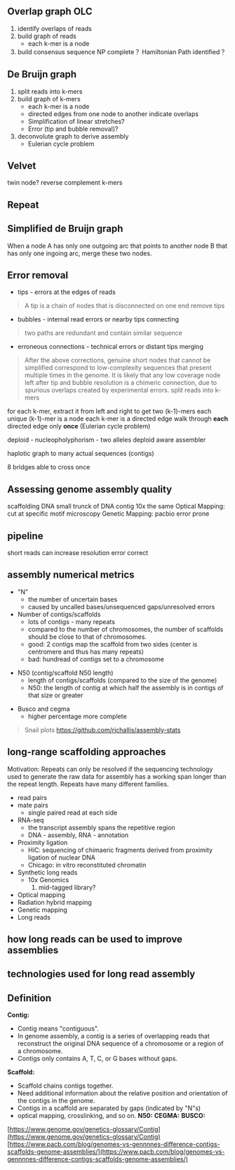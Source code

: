 ## Overlap graph OLC
1. identify overlaps of reads
2. build graph of reads
	* each k-mer is a node
3. build consensus sequence
NP complete？
Hamiltonian Path identified？
## De Bruijn graph
1. split reads into k-mers
2. build graph of k-mers
	* each k-mer is a node
	* directed edges from one node to another indicate overlaps
	* Simplification of linear stretches?
	* Error (tip and bubble removal)?
3. deconvolute graph to derive assembly
	* Eulerian cycle problem
## Velvet
twin node?
reverse complement k-mers
## Repeat

## Simplified de Bruijn graph
When a node A has only one outgoing arc that points to another node B that has only one ingoing arc, merge these two nodes.
## Error removal
* tips - errors at the edges of reads
> A tip is a chain of nodes that is disconnected on one end
> remove tips
* bubbles - internal read errors or nearby tips connecting
> two paths are redundant and contain similar sequence
* erroneous connections - technical errors or distant tips merging
> After the above corrections, genuine short nodes that cannot be simplified correspond to low-complexity sequences that present multiple times in the genome.
> It is likely that any low coverage node left after tip and bubble resolution is a chimeric connection, due to spurious overlaps created by experimental errors.
split reads into k-mers

for each k-mer, extract it from left and right to get two (k-1)-mers
each unique (k-1)-mer is a node
each k-mer is a directed edge 
walk through **each** directed edge only **once** (Eulerian cycle problem)




deploid - nucleopholyphorism - two alleles
deploid aware assembler

haplotic
graph to many actual sequences (contigs)

8 bridges able to cross once


## Assessing genome assembly quality




 


 
 scaffolding DNA
 small trunck of DNA 
 contig
 10x the same
 Optical Mapping: cut at specific motif microscopy
 Genetic Mapping:
 pacbio error prone

## pipeline

 short reads can increase resolution 
 error correct 

## assembly numerical metrics
- "N" 
	+ the number of uncertain bases
	+ caused by uncalled bases/unsequenced gaps/unresolved errors
- Number of contigs/scaffolds
	+ lots of contigs - many repeats
	+ compared to the number of chromosomes, the number of scaffolds should be close to that of chromosomes.
	+ good: 2 contigs map the scaffold from two sides (center is centromere and thus has many repeats)
	+ bad: hundread of contigs set to a chromosome
* N50 (contig/scaffold N50 length)
	+ length of contigs/scaffolds (compared to the size of the genome)
	+ N50:  the length of contig at which half the assembly is in contigs of that size or greater
- Busco and cegma 
	+ higher percentage more complete
> Snail plots https://github.com/rjchallis/assembly-stats
## long-range scaffolding approaches
Motivation: Repeats can only be resolved if the sequencing technology used to generate the raw data for assembly has a working span longer than the repeat length.
Repeats have many different families.
- read pairs
- mate pairs
	+ single paired read at each side
- RNA-seq
	+ the transcript assembly spans the repetitive region
	+ DNA - assembly, RNA - annotation
- Proximity ligation
	+ HiC: sequencing of chimaeric fragments derived from proximity ligation of nuclear DNA
	+ Chicago: in vitro reconstituted chromatin
- Synthetic long reads
	+ 10x Genomics
		1.  mid-tagged library?
- Optical mapping
- Radiation hybrid mapping
- Genetic mapping
- Long reads
## how long reads can be used to improve assemblies
## technologies used for long read assembly

## Definition
**Contig:**
- Contig means "contiguous". 
- In genome assembly, a contig is a series of overlapping reads that reconstruct the original DNA sequence of a chromosome or a region of a chromosome. 
- Contigs only contains A, T, C, or G bases without gaps.

**Scaffold:**
- Scaffold chains contigs together.
- Need additional information about the relative position and orientation of the contigs in the genome.
- Contigs in a scaffold are separated by gaps (indicated by "N"s)
- optical mapping, crosslinking, and so on.
**N50:**
**CEGMA:**
**BUSCO:**



[https://www.genome.gov/genetics-glossary/Contig](https://www.genome.gov/genetics-glossary/Contig)
[https://www.pacb.com/blog/genomes-vs-gennnnes-difference-contigs-scaffolds-genome-assemblies/](https://www.pacb.com/blog/genomes-vs-gennnnes-difference-contigs-scaffolds-genome-assemblies/)
<!--stackedit_data:
eyJoaXN0b3J5IjpbMTM5MzczMzYwNiw0MDAzODc2NTgsMTA2Nz
I1MjY1MywtMTY4NDU3MzY2NCwtMTgzMzA4MTUyLDYxNTU2ODE1
OSwtMTU1MjI5MDczNywxMzU0OTAyNjIwLC0zNDI5MjYwOTYsMj
c5Nzk2MDg0LDE4Mzk2ODY2NTYsLTEwMTgxMzk2MDYsLTczODI1
MTg2LDgyNjY3Njc3Niw0NzE3Nzg0NTIsMTc5MjE5OTAzMSwtMT
c2NDU3NDU2Nyw2MDkzNTM5NCwtMjIyMTY3MTA0LDE3MTA5NTM0
MThdfQ==
-->